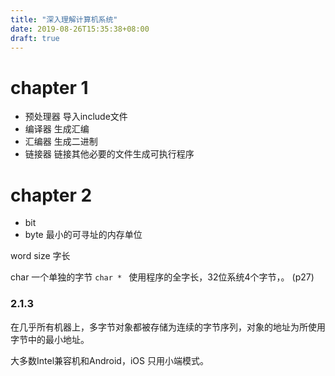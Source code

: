 ```yaml
---
title: "深入理解计算机系统"
date: 2019-08-26T15:35:38+08:00
draft: true
---
```


# chapter 1

- 预处理器 导入include文件
- 编译器 生成汇编
- 汇编器 生成二进制
- 链接器 链接其他必要的文件生成可执行程序

# chapter 2

- bit
- byte 最小的可寻址的内存单位

word size 字长

char 一个单独的字节
`char * ` 使用程序的全字长，32位系统4个字节，。 (p27)

### 2.1.3
在几乎所有机器上，多字节对象都被存储为连续的字节序列，对象的地址为所使用字节中的最小地址。

大多数Intel兼容机和Android，iOS 只用小端模式。